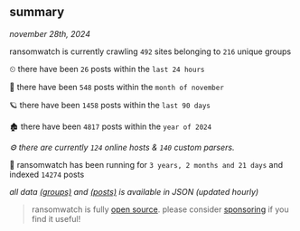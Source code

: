
## summary
_november 28th, 2024_

ransomwatch is currently crawling `492` sites belonging to `216` unique groups

⏲ there have been `26` posts within the `last 24 hours`

🦈 there have been `548` posts within the `month of november`

🪐 there have been `1458` posts within the `last 90 days`

🏚 there have been `4817` posts within the `year of 2024`

_⚙️ there are currently `124` online hosts & `140` custom parsers._

🦕 ransomwatch has been running for `3 years, 2 months and 21 days` and indexed `14274` posts

_all data  [(groups)](http://ransomwhat.telemetry.ltd/groups) and [(posts)](http://ransomwhat.telemetry.ltd/posts) is available in JSON (updated hourly)_

> ransomwatch is fully [open source](https://github.com/joshhighet/ransomwatch#ransomwatch--). please consider [sponsoring](https://github.com/sponsors/joshhighet) if you find it useful!
